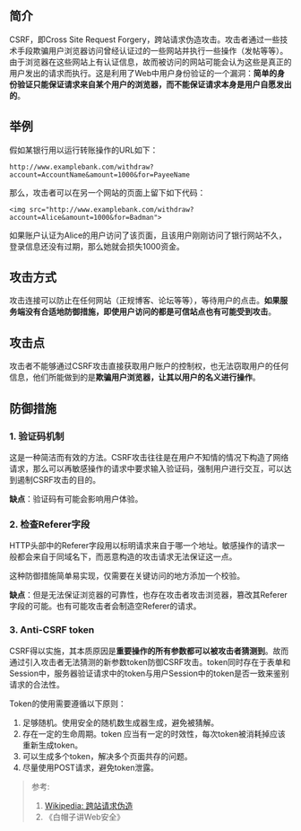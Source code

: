 ## 简介

CSRF，即Cross Site Request Forgery，跨站请求伪造攻击。攻击者通过一些技术手段欺骗用户浏览器访问曾经认证过的一些网站并执行一些操作（发帖等等）。由于浏览器在这些网站上有认证信息，故而被访问的网站可能会认为这些是真正的用户发出的请求而执行。这是利用了Web中用户身份验证的一个漏洞：**简单的身份验证只能保证请求来自某个用户的浏览器，而不能保证请求本身是用户自愿发出的**。

## 举例

假如某银行用以运行转账操作的URL如下：

```
http://www.examplebank.com/withdraw?account=AccountName&amount=1000&for=PayeeName
```

那么，攻击者可以在另一个网站的页面上留下如下代码：

```
<img src="http://www.examplebank.com/withdraw?account=Alice&amount=1000&for=Badman">
```

如果账户认证为Alice的用户访问了该页面，且该用户刚刚访问了银行网站不久，登录信息还没有过期，那么她就会损失1000资金。

## 攻击方式

攻击连接可以防止在任何网站（正规博客、论坛等等），等待用户的点击。**如果服务端没有合适地防御措施，即使用户访问的都是可信站点也有可能受到攻击**。

## 攻击点

攻击者不能够通过CSRF攻击直接获取用户账户的控制权，也无法窃取用户的任何信息，他们所能做到的是**欺骗用户浏览器，让其以用户的名义进行操作**。

## 防御措施

### 1. 验证码机制

这是一种简洁而有效的方法。CSRF攻击往往是在用户不知情的情况下构造了网络请求，那么可以再敏感操作的请求中要求输入验证码，强制用户进行交互，可以达到遏制CSRF攻击的目的。

**缺点**：验证码有可能会影响用户体验。

### 2. 检查Referer字段

HTTP头部中的Referer字段用以标明请求来自于哪一个地址。敏感操作的请求一般都会来自于同域名下，而恶意构造的攻击请求无法保证这一点。

这种防御措施简单易实现，仅需要在关键访问的地方添加一个校验。

**缺点**：但是无法保证浏览器的可靠性，也存在攻击者攻击浏览器，篡改其Referer字段的可能。也有可能攻击者会制造空Referer的请求。

### 3. Anti-CSRF token

CSRF得以实施，其本质原因是**重要操作的所有参数都可以被攻击者猜测到**。故而通过引入攻击者无法猜测的新参数token防御CSRF攻击。token同时存在于表单和Session中，服务器验证请求中的token与用户Session中的token是否一致来鉴别请求的合法性。

Token的使用需要遵循以下原则：

1. 足够随机。使用安全的随机数生成器生成，避免被猜解。
2. 存在一定的生命周期。token 应当有一定的时效性，每次token被消耗掉应该重新生成token。
3. 可以生成多个token，解决多个页面共存的问题。
4. 尽量使用POST请求，避免token泄露。



> 参考:
>
> 1. [Wikipedia: 跨站请求伪造](https://zh.wikipedia.org/wiki/跨站请求伪造)
> 2. 《白帽子讲Web安全》



